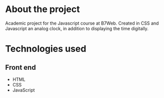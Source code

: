 # About the project

Academic project for the Javascript course at B7Web.
Created in CSS and Javascript an analog clock, in addition to displaying the time digitally.

# Technologies used
## Front end
- HTML
- CSS   
- JavaScript
